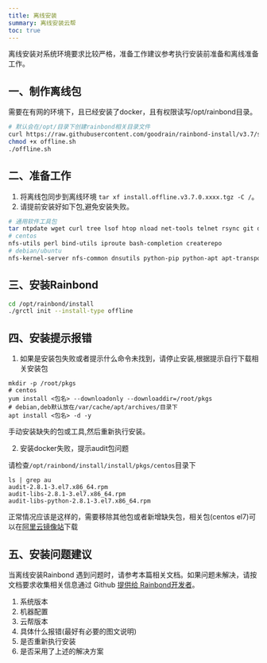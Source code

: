 ```yaml
--- 
title: 离线安装 
summary: 离线安装云帮
toc: true 
---
```


离线安装对系统环境要求比较严格，准备工作建议参考执行安装前准备和离线准备工作。

## 一、制作离线包

需要在有网的环境下，且已经安装了docker，且有权限读写/opt/rainbond目录。

```bash
# 默认会在/opt/目录下创建rainbond相关目录文件
curl https://raw.githubusercontent.com/goodrain/rainbond-install/v3.7/scripts/offline.sh -o ./offline.sh
chmod +x offline.sh
./offline.sh
```

## 二、准备工作

1. 将离线包同步到离线环境 `tar xf install.offline.v3.7.0.xxxx.tgz -C /`。
2. 请提前安装好如下包,避免安装失败。

```bash
# 通用软件工具包
tar ntpdate wget curl tree lsof htop nload net-tools telnet rsync git dstat iotop lvm2 pwgen
# centos
nfs-utils perl bind-utils iproute bash-completion createrepo
# debian/ubuntu
nfs-kernel-server nfs-common dnsutils python-pip python-apt apt-transport-https uuid-runtime iproute2 systemd
```

## 三、安装Rainbond

```bash
cd /opt/rainbond/install
./grctl init --install-type offline
```

## 四、安装提示报错

1. 如果是安装包失败或者提示什么命令未找到，请停止安装,根据提示自行下载相关安装包

```
mkdir -p /root/pkgs
# centos
yum install <包名> --downloadonly --downloaddir=/root/pkgs
# debian,deb默认放在/var/cache/apt/archives/目录下
apt install <包名> -d -y
```

手动安装缺失的包或工具,然后重新执行安装。

2. 安装docker失败，提示audit包问题

请检查`/opt/rainbond/install/install/pkgs/centos`目录下

```
ls | grep au
audit-2.8.1-3.el7.x86_64.rpm
audit-libs-2.8.1-3.el7.x86_64.rpm
audit-libs-python-2.8.1-3.el7.x86_64.rpm
```
正常情况应该是这样的，需要移除其他包或者新增缺失包，相关包(centos el7)可以在[阿里云镜像站](https://opsx.alibaba.com/mirror)下载

## 五、安装问题建议

当离线安装Rainbond 遇到问题时，请参考本篇相关文档。如果问题未解决，请按文档要求收集相关信息通过 Github [提供给 Rainbond开发者](https://github.com/goodrain/rainbond/issues/new)。

1. 系统版本
2. 机器配置
3. 云帮版本
4. 具体什么报错(最好有必要的图文说明)
5. 是否重新执行安装
6. 是否采用了上述的解决方案
